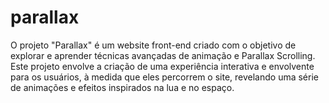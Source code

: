 # parallax

O projeto "Parallax" é um website front-end criado com o objetivo de explorar e aprender técnicas avançadas de animação e Parallax Scrolling. Este projeto envolve a criação de uma experiência interativa e envolvente para os usuários, à medida que eles percorrem o site, revelando uma série de animações e efeitos inspirados na lua e no espaço.
